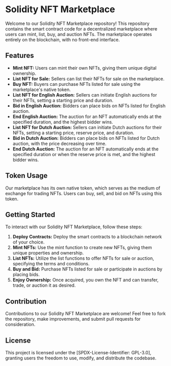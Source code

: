 # Solidity NFT Marketplace

Welcome to our Solidity NFT Marketplace repository! This repository contains the smart contract code for a decentralized marketplace where users can mint, list, buy, and auction NFTs. The marketplace operates entirely on the blockchain, with no front-end interface.

## Features

- **Mint NFT:** Users can mint their own NFTs, giving them unique digital ownership.
- **List NFT for Sale:** Sellers can list their NFTs for sale on the marketplace.
- **Buy NFT:** Buyers can purchase NFTs listed for sale using the marketplace's native token.
- **List NFT for English Auction:** Sellers can initiate English auctions for their NFTs, setting a starting price and duration.
- **Bid in English Auction:** Bidders can place bids on NFTs listed for English auction.
- **End English Auction:** The auction for an NFT automatically ends at the specified duration, and the highest bidder wins.
- **List NFT for Dutch Auction:** Sellers can initiate Dutch auctions for their NFTs, setting a starting price, reserve price, and duration.
- **Bid in Dutch Auction:** Bidders can place bids on NFTs listed for Dutch auction, with the price decreasing over time.
- **End Dutch Auction:** The auction for an NFT automatically ends at the specified duration or when the reserve price is met, and the highest bidder wins.

## Token Usage

Our marketplace has its own native token, which serves as the medium of exchange for trading NFTs. Users can buy, sell, and bid on NFTs using this token.

## Getting Started

To interact with our Solidity NFT Marketplace, follow these steps:

1. **Deploy Contracts:** Deploy the smart contracts to a blockchain network of your choice.
2. **Mint NFTs:** Use the mint function to create new NFTs, giving them unique properties and ownership.
3. **List NFTs:** Utilize the list functions to offer NFTs for sale or auction, specifying the terms and conditions.
4. **Buy and Bid:** Purchase NFTs listed for sale or participate in auctions by placing bids.
5. **Enjoy Ownership:** Once acquired, you own the NFT and can transfer, trade, or auction it as desired.

## Contribution

Contributions to our Solidity NFT Marketplace are welcome! Feel free to fork the repository, make improvements, and submit pull requests for consideration.

## License

This project is licensed under the [SPDX-License-Identifier: GPL-3.0], granting users the freedom to use, modify, and distribute the codebase.
